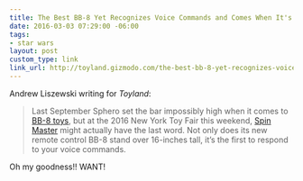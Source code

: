 ```yaml
---
title: The Best BB-8 Yet Recognizes Voice Commands and Comes When It's Called | Toyland
date: 2016-03-03 07:29:00 -06:00
tags:
- star wars
layout: post
custom_type: link
link_url: http://toyland.gizmodo.com/the-best-bb-8-yet-recognizes-voice-commands-and-comes-w-1758410074
---
```


Andrew Liszewski writing for *Toyland*:

> Last September Sphero set the bar impossibly high when it comes to [BB-8 toys](http://toyland.gizmodo.com/sphero-bb-8-review-this-is-the-coolest-star-wars-toy-e-1727067215), but at the 2016 New York Toy Fair this weekend, [Spin Master](http://www.spinmaster.com/) might actually have the last word. Not only does its new remote control BB-8 stand over 16-inches tall, it’s the first to respond to your voice commands.

Oh my goodness!! WANT!
